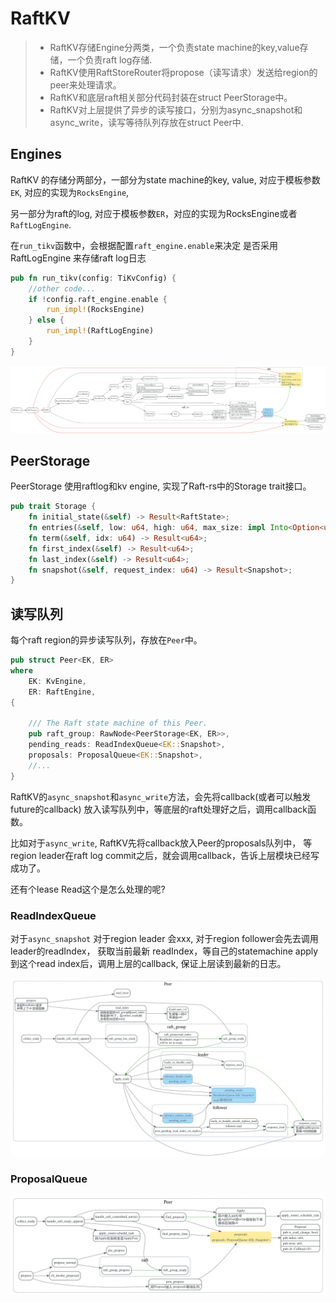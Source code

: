 # RaftKV

> * RaftKV存储Engine分两类，一个负责state machine的key,value存储，一个负责raft log存储.
> * RaftKV使用RaftStoreRouter将propose（读写请求）发送给region的peer来处理请求。
> * RaftKV和底层raft相关部分代码封装在struct PeerStorage中。
> * RaftKV对上层提供了异步的读写接口，分别为async_snapshot和async_write，读写等待队列存放在struct Peer中.

<!-- toc -->

## Engines

RaftKV 的存储分两部分，一部分为state machine的key, value, 对应于模板参数`EK`,
对应的实现为`RocksEngine`, 

另一部分为raft的log, 对应于模板参数`ER`，对应的实现为RocksEngine或者`RaftLogEngine`.


在`run_tikv`函数中，会根据配置`raft_engine.enable`来决定
是否采用RaftLogEngine 来存储raft log日志


```rust
pub fn run_tikv(config: TiKvConfig) {
    //other code...
    if !config.raft_engine.enable {
        run_impl!(RocksEngine)
    } else {
        run_impl!(RaftLogEngine)
    }
}
```

![](./dot/raft_kv.svg)


## PeerStorage

PeerStorage 使用raftlog和kv engine, 实现了Raft-rs中的Storage trait接口。

```rust
pub trait Storage {
    fn initial_state(&self) -> Result<RaftState>;
    fn entries(&self, low: u64, high: u64, max_size: impl Into<Option<u64>>) -> Result<Vec<Entry>>;
    fn term(&self, idx: u64) -> Result<u64>;
    fn first_index(&self) -> Result<u64>;
    fn last_index(&self) -> Result<u64>;
    fn snapshot(&self, request_index: u64) -> Result<Snapshot>;
}
```

## 读写队列

每个raft region的异步读写队列，存放在`Peer`中。

```rust
pub struct Peer<EK, ER>
where
    EK: KvEngine,
    ER: RaftEngine,
{

    /// The Raft state machine of this Peer.
    pub raft_group: RawNode<PeerStorage<EK, ER>>,
    pending_reads: ReadIndexQueue<EK::Snapshot>,
    proposals: ProposalQueue<EK::Snapshot>,
    //...
}
```

RaftKV的`async_snapshot`和`async_write`方法，会先将callback(或者可以触发future的callback)
放入读写队列中，等底层的raft处理好之后，调用callback函数。

比如对于`async_write`, RaftKV先将callback放入Peer的proposals队列中， 等region
leader在raft log commit之后，就会调用callback，告诉上层模块已经写成功了。

还有个lease Read这个是怎么处理的呢?


### ReadIndexQueue

对于`async_snapshot` 对于region leader 会xxx, 对于region follower会先去调用leader的readIndex，
获取当前最新 readIndex，等自己的statemachine apply到这个read index后，调用上层的callback,
保证上层读到最新的日志。

![](./dot/RaftKV_async_snapshot.svg)

### ProposalQueue

![](./dot/RaftKV_peer_proposals.svg)

